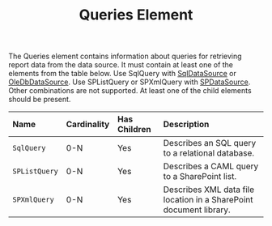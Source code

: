 ﻿---
title: Queries Element
second_title: Aspose.Words for SharePoint
articleTitle: Queries Element
linktitle: Queries Element
description: "Queries element meaning and structure which may be used while configuring Aspose.Words for SharePoint reports."
type: docs
weight: 100
url: /sharepoint/queries-element/
---

The Queries element contains information about queries for retrieving report data from the data source. It must contain at least one of the elements from the table below. Use SqlQuery with [SqlDataSource](/words/sharepoint/sqldatasource-element/) or [OleDbDataSource](/words/sharepoint/oledbdatasource-element/). Use SPListQuery or SPXmlQuery with [SPDataSource](/words/sharepoint/spdatasource-element/). Other combinations are not supported. At least one of the child elements should be present.

| Name | Cardinality | Has Children | Description |
| :- | :- | :- | :- |
| `SqlQuery` | 0-N | Yes | Describes an SQL query to a relational database. |
| `SPListQuery` | 0-N | Yes | Describes a CAML query to a SharePoint list. |
| `SPXmlQuery` | 0-N | Yes | Describes XML data file location in a SharePoint document library. |

